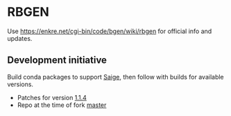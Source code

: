 # RBGEN

Use https://enkre.net/cgi-bin/code/bgen/wiki/rbgen for official info and updates.

## Development initiative

Build conda packages to support [Saige](https://github.com/weizhouUMICH/SAIGE),
then follow with builds for available versions.

- Patches for version [1.1.4](https://github.com/huntdatacenter/rbgen/tree/build-v1.1.4)
- Repo at the time of fork [master](https://github.com/huntdatacenter/rbgen/tree/master)
